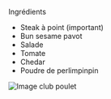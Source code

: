 Ingrédients
- Steak à point (important)
- Bun sesame pavot
- Salade
- Tomate
- Chedar
- Poudre de perlimpinpin

![Image club poulet](https://www.cagetteviolette.fr/img/cms/burger.jpg)